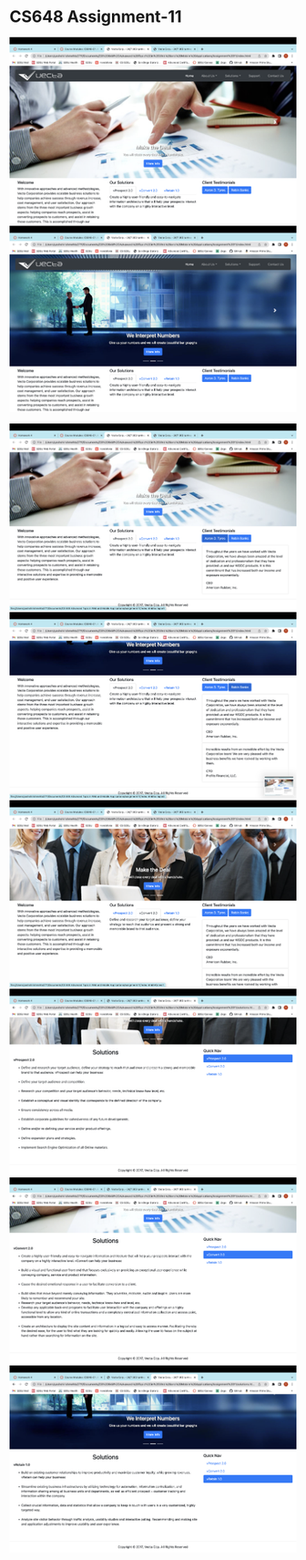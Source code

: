 # CS648 Assignment-11

<img src="screenshots/1.png" alt="">
<img src="screenshots/2.png" alt="">
<img src="screenshots/3.png" alt="">
<img src="screenshots/4.png" alt="">
<img src="screenshots/5.png" alt="">
<img src="screenshots/6.png" alt="">
<img src="screenshots/7.png" alt="">
<img src="screenshots/8.png" alt="">
<img src="screenshots/9.png" alt="">
